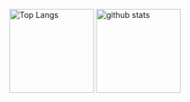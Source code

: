 <p align="left"> 
  <img alt="Top Langs" height="150px" src="https://github-readme-stats.vercel.app/api/top-langs/?username=Fly0w&layout=compact&show_icons=true&theme=radical" />
  <img alt="github stats" height="150px" src="https://github-readme-stats.vercel.app/api?username=Fly0w&theme=radical&show_icons=ture" />
</p>
